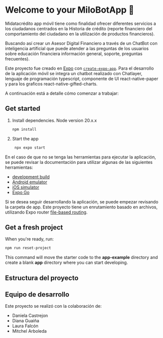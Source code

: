 # Welcome to your MiloBotApp 👋

Midatacrédito app móvil tiene como finalidad ofrecer diferentes servicios a los ciudadanos centrados en la Historia de crédito (reporte financiero del comportamiento del ciudadano en la utilización de productos
financieros). 

Buscando así crear un Asesor Digital Financiero a través de un ChatBot con inteligencia artificial que puede atender a las preguntas de los usuarios sobre educación financiera información general, soporte,
preguntas frecuentes).

Este proyecto fue creado en [Expo](https://expo.dev) con [`create-expo-app`](https://www.npmjs.com/package/create-expo-app).
Para el desarrollo de la aplicación móvil se integra un chatbot realizado con Chatlayer, lenguaje de programación typescript, componente de UI react-native-paper y para los graficos react-native-gifted-charts.

A continuación está a detalle cómo comenzar a trabajar:

## Get started

1. Install dependencies. Node version 20.x.x
   

   ```bash
   npm install
   ```

2. Start the app

   ```bash
    npx expo start
   ```


En el caso de que no se tenga las herramientas para ejecutar la aplicación, se puede revisar la documentación para utilizar algunas de las siguientes herramientas:

- [development build](https://docs.expo.dev/develop/development-builds/introduction/)
- [Android emulator](https://docs.expo.dev/workflow/android-studio-emulator/)
- [iOS simulator](https://docs.expo.dev/workflow/ios-simulator/)
- [Expo Go](https://expo.dev/go)


Si se desea seguir desarrollando la aplicación, se puede empezar revisando la carpeta de app. Este proyecto tiene un enrutamiento basado en archivos, utilizando Expo router [file-based routing](https://docs.expo.dev/router/introduction).

## Get a fresh project

When you're ready, run:

```bash
npm run reset-project
```

This command will move the starter code to the **app-example** directory and create a blank **app** directory where you can start developing.

## Estructura del proyecto





## Equipo de desarrollo

Este proyecto se realizó con la colaboración de:

- Daniela Castrejon
- Diana Guaiña
- Laura Falcón
- Mitchel Arboleda
